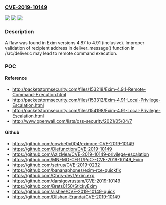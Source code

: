 ### [CVE-2019-10149](https://cve.mitre.org/cgi-bin/cvename.cgi?name=CVE-2019-10149)
![](https://img.shields.io/static/v1?label=Product&message=exim&color=blue)
![](https://img.shields.io/static/v1?label=Version&message=n%2Fa&color=blue)
![](https://img.shields.io/static/v1?label=Vulnerability&message=CWE-20&color=brighgreen)

### Description

A flaw was found in Exim versions 4.87 to 4.91 (inclusive). Improper validation of recipient address in deliver_message() function in /src/deliver.c may lead to remote command execution.

### POC

#### Reference
- http://packetstormsecurity.com/files/153218/Exim-4.9.1-Remote-Command-Execution.html
- http://packetstormsecurity.com/files/153312/Exim-4.91-Local-Privilege-Escalation.html
- http://packetstormsecurity.com/files/154198/Exim-4.91-Local-Privilege-Escalation.html
- http://www.openwall.com/lists/oss-security/2021/05/04/7

#### Github
- https://github.com/cowbe0x004/eximrce-CVE-2019-10149
- https://github.com/Diefunction/CVE-2019-10149
- https://github.com/AzizMea/CVE-2019-10149-privilege-escalation
- https://github.com/MNEMO-CERT/PoC--CVE-2019-10149_Exim
- https://github.com/setrus/CVE-2019-0232
- https://github.com/bananaphones/exim-rce-quickfix
- https://github.com/Chris-dev1/exim.exp
- https://github.com/darsigovrustam/CVE-2019-10149
- https://github.com/Brets0150/StickyExim
- https://github.com/aishee/CVE-2019-10149-quick
- https://github.com/Dilshan-Eranda/CVE-2019-10149


